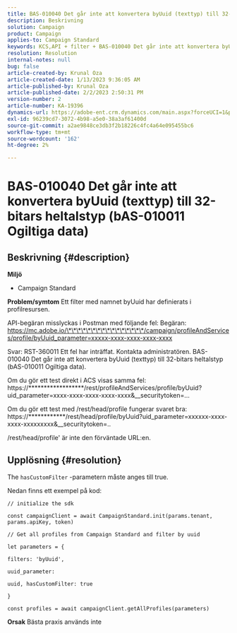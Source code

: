 ```yaml
---
title: BAS-010040 Det går inte att konvertera byUuid (texttyp) till 32-bitars heltalstyp (bAS-010011 Ogiltiga data)
description: Beskrivning
solution: Campaign
product: Campaign
applies-to: Campaign Standard
keywords: KCS,API + filter + BAS-010040 Det går inte att konvertera byUid (texttyp) till 32-bitars heltalstyp (bAS-010011 Ogiltiga data)
resolution: Resolution
internal-notes: null
bug: false
article-created-by: Krunal Oza
article-created-date: 1/13/2023 9:36:05 AM
article-published-by: Krunal Oza
article-published-date: 2/2/2023 2:50:31 PM
version-number: 2
article-number: KA-19396
dynamics-url: https://adobe-ent.crm.dynamics.com/main.aspx?forceUCI=1&pagetype=entityrecord&etn=knowledgearticle&id=540924b2-2593-ed11-aad1-6045bd006793
exl-id: 96239cd7-3072-4b98-a5e0-38a3af61400d
source-git-commit: a2ae9848ce3db3f2b18226c4fc4a64e095455bc6
workflow-type: tm+mt
source-wordcount: '162'
ht-degree: 2%

---
```


# BAS-010040 Det går inte att konvertera byUuid (texttyp) till 32-bitars heltalstyp (bAS-010011 Ogiltiga data)

## Beskrivning {#description}

<b>Miljö</b>
- Campaign Standard



<b>Problem/symtom</b>
Ett filter med namnet byUuid har definierats i profilresursen.

API-begäran misslyckas i Postman med följande fel: Begäran: https://mc.adobe.io/\*\*\*\*\*\*\*\*\*\*\*\*\*\*\*\*/campaign/profileAndServices/profile/byUuid_parameter=xxxxx-xxxx-xxxx-xxxx-xxxx

Svar: RST-360011 Ett fel har inträffat. Kontakta administratören.
BAS-010040 Det går inte att konvertera byUuid (texttyp) till 32-bitars heltalstyp (bAS-010011 Ogiltiga data).

Om du gör ett test direkt i ACS visas samma fel: https://\*\*\*\*\*\*\*\*\*\*\*\*\*\*\*\*\*\*/rest/profileAndServices/profile/byUuid?uid_parameter=xxxx-xxxx-xxxx-xxxx-xxxx&amp;__securitytoken=...

Om du gör ett test med /rest/head/profile fungerar svaret bra: https://\*\*\*\*\*\*\*\*\*\*\*\*/rest/head/profile/byUuid?uid_parameter=xxxxxx-xxxx-xxxx-xxxxxxxxx&amp;__securitytoken=..

/rest/head/profile&#39; är inte den förväntade URL:en.


## Upplösning {#resolution}


The `hasCustomFilter` -parametern måste anges till true.

Nedan finns ett exempel på kod:




```
// initialize the sdk
```




`const campaignClient = await CampaignStandard.init(params.tenant, params.apiKey, token)`

`// Get all profiles from Campaign Standard and filter by uuid`

`let parameters = {`

`filters: 'byUuid',`

`uuid_parameter:`

`uuid, hasCustomFilter: true`

`}`

`const profiles = await campaignClient.getAllProfiles(parameters)`


<b>Orsak</b>
Bästa praxis används inte
